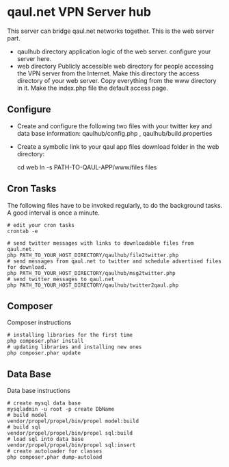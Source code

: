 qaul.net VPN Server hub
========================

This server can bridge qaul.net networks together.
This is the web server part.

* qaulhub directory
  application logic of the web server.
  configure your server here.
* web directory
  Publicly accessible web directory for people accessing the VPN server from the Internet.
  Make this directory the access directory of your web server. 
  Copy everything from the www directory in it.
  Make the index.php file the default access page.
  
Configure
---------

* Create and configure the following two files with your twitter key and data base 
  information: 
  qaulhub/config.php ,
  qaulhub/build.properties
* Create a symbolic link to your qaul app files download folder in the web directory:

    cd web
    ln -s PATH-TO-QAUL-APP/www/files files


Cron Tasks
----------

The following files have to be invoked regularly, to do the background tasks. A good 
interval is once a minute.

    # edit your cron tasks
    crontab -e

    # send twitter messages with links to downloadable files from qaul.net.
    php PATH_TO_YOUR_HOST_DIRECTORY/qaulhub/file2twitter.php
    # send messages from qaul.net to twitter and schedule advertised files for download.
    php PATH_TO_YOUR_HOST_DIRECTORY/qaulhub/msg2twitter.php
    # send twitter messages to qaul.net
    php PATH_TO_YOUR_HOST_DIRECTORY/qaulhub/twitter2qaul.php


Composer
--------

Composer instructions

    # installing libraries for the first time
    php composer.phar install
    # updating libraries and installing new ones
    php composer.phar update


Data Base
---------

Data base instructions

    # create mysql data base
    mysqladmin -u root -p create DbName
    # build model
    vendor/propel/propel/bin/propel model:build
    # build sql
    vendor/propel/propel/bin/propel sql:build
    # load sql into data base
    vendor/propel/propel/bin/propel sql:insert
    # create autoloader for classes
    php composer.phar dump-autoload

